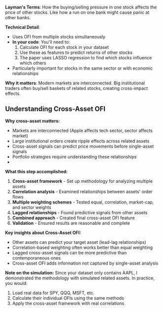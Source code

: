 **Layman's Terms**: How the buying/selling pressure in one stock affects the price of other stocks. Like how a run on one bank might cause panic at other banks.

**Technical Detail**:
- Uses OFI from multiple stocks simultaneously
- **In your code**: You'll need to:
    1. Calculate OFI for each stock in your dataset
    2. Use these as features to predict returns of other stocks
    3. The paper uses LASSO regression to find which stocks influence which others
- Particularly important for stocks in the same sector or with economic relationships

**Why it matters**: Modern markets are interconnected. Big institutional traders often buy/sell baskets of related stocks, creating cross-impact effects.

## Understanding Cross-Asset OFI

**Why cross-asset matters:**
- Markets are interconnected (Apple affects tech sector, sector affects market)
- Large institutional orders create ripple effects across related assets
- Cross-asset signals can predict price movements before single-asset signals
- Portfolio strategies require understanding these relationships
- 
**What this step accomplished:**
1. **Cross-asset framework** - Set up methodology for analyzing multiple assets
2. **Correlation analysis** - Examined relationships between assets' order flows
3. **Multiple weighting schemes** - Tested equal, correlation, market-cap, and sector weights
4. **Lagged relationships** - Found predictive signals from other assets
5. **Combined approach** - Created final cross-asset OFI feature
6. **Validation** - Ensured results are reasonable and complete

**Key insights about Cross-Asset OFI:**
- Other assets can predict your target asset (lead-lag relationships)
- Correlation-based weighting often works better than equal weighting
- Lagged cross-asset signals can be more predictive than contemporaneous ones
- Cross-asset OFI adds information not captured by single-asset analysis

**Note on the simulation:** Since your dataset only contains AAPL, I demonstrated the methodology with simulated related assets. In practice, you would:

1. Load real data for SPY, QQQ, MSFT, etc.
2. Calculate their individual OFIs using the same methods
3. Apply the cross-asset framework with real correlations
